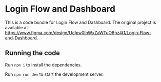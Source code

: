 
  # Login Flow and Dashboard

  This is a code bundle for Login Flow and Dashboard. The original project is available at https://www.figma.com/design/UcIpw0InWxZaWTuO8pz4t1/Login-Flow-and-Dashboard.

  ## Running the code

  Run `npm i` to install the dependencies.

  Run `npm run dev` to start the development server.
  